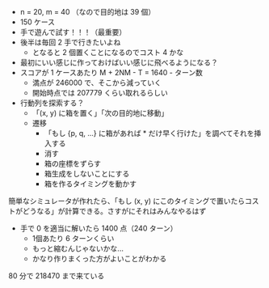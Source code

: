 
- n = 20, m = 40 （なので目的地は 39 個）
- 150 ケース
- 手で遊んで試す！！！（最重要）
- 後半は毎回 2 手で行きたいよね
  - となると 2 個置くことになるのでコスト 4 かな
- 最初にいい感じに作っておけばいい感じに飛べるようになる？
- スコアが 1 ケースあたり M + 2NM - T = 1640 - ターン数
  - 満点が 246000 で、そこから減っていく
  - 開始時点では 207779 くらい取れるらしい
- 行動列を探索する？
  - 「(x, y) に箱を置く」「次の目的地に移動」
  - 遷移
    - 「もし {p, q, ...} に箱があれば * だけ早く行けた」を調べてそれを挿入する
    - 消す
    - 箱の座標をずらす
    - 箱生成をしないことにする
    - 箱を作るタイミングを動かす

簡単なシミュレータが作れたら、「もし (x, y) にこのタイミングで置いたらコストがどうなる」が計算できる。さすがにそれはみんなやるはず

- 手で 0 を適当に解いたら 1400 点（240 ターン）
  - 1個あたり 6 ターンくらい
  - もっと縮むんじゃないかな...
  - かなり作りまくった方がよいことがわかる

80 分で 218470 まで来ている

